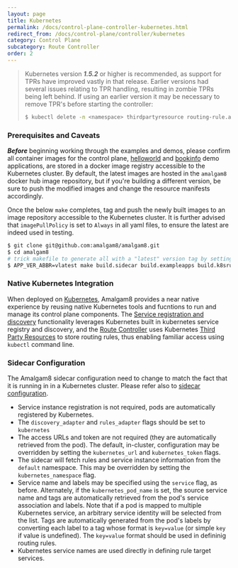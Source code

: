 ```yaml
---
layout: page
title: Kubernetes
permalink: /docs/control-plane-controller-kubernetes.html
redirect_from: /docs/control-plane/controller/kubernetes
category: Control Plane
subcategory: Route Controller
order: 2
---
```


> Kubernetes version *__1.5.2__* or higher is recommended, as support for TPRs have improved vastly in that release.
> Earlier versions had several issues relating to TPR handling, resulting in zombie TPRs being left behind.
> If using an earlier version it may be necessary to remove TPR's before starting the controller:
>
> ```bash
> $ kubectl delete -n <namespace> thirdpartyresource routing-rule.amalgam8.io
> ```

### Prerequisites and Caveats <a id="prerequisites-caveats"></a>

*__Before__* beginning working through the examples and demos, please confirm all container images for the control plane,
 [helloworld](docs/demo-helloworld.html) and [bookinfo](/docs/demo-bookinfo.html) demo applications, are stored in a
 docker image registry accessible to the Kubernetes cluster.
 By default, the latest images are hosted in the `amalgam8` docker hub image repository, but if you're
 building a different version, be sure to push the modified images and change the resource manifests accordingly.

 Once the below `make` completes, tag and push the newly built images to an image repository accessible
 to the Kubernetes cluster. It is further advised that `imagePullPolicy` is set to `Always` in all yaml
 files, to ensure the latest are indeed used in testing.

 ```bash
 $ git clone git@github.com:amalgam8/amalgam8.git
 $ cd amalgam8
 # trick makefile to generate all with a "latest" version tag by setting version to "vlatest"
 $ APP_VER_ABBR=vlatest make build.sidecar build.exampleapps build.k8srules dockerize.sidecar.envoy.ubuntu dockerize.k8srules
 ```


### Native Kubernetes Integration

When deployed on [Kubernetes](https://kubernetes.io), Amalgam8 provides a near native experience
 by reusing native Kubernetes tools and fucntions to run and manage its control plane components.
 The [Service registration and discovery](/docs/control-plane-registry.html) functionality leverages Kubernetes
 built in kubernetes service registry and discovery, and the [Route Controller](/docs/control-plane-controller.html) uses
 Kubernetes [Third Party Resources](https://kubernetes.io/docs/user-guide/thirdpartyresources/)
 to store routing rules, thus enabling familiar access using `kubectl` command line.

### Sidecar Configuration <a id="sidecar-config"></a>

The Amalgam8 sidecar configuration need to change to match the fact that it is running in
 in a Kubernetes cluster. Please refer also to [sidecar configuration](/docs/sidecar-configuration.html).

 - Service instance registration is not required, pods are automatically registered by Kubernetes.
 - The `discovery_adapter` and `rules_adapter` flags should be set to `kubernetes`
 - The access URLs and token are not required (they are automatically retrieved from the pod).
  The default, in-cluster, configuration may be overridden by setting the `kubernetes_url` and
  `kubernetes_token` flags.
 - The sidecar will fetch rules and service instance information from the `default` namespace.
   This may be overridden by setting the `kubernetes_namespace` flag.
 - Service name and labels may be specified using the `service` flag, as before. Alternately,
   if the `kubernetes_pod_name` is set, the source service name and tags are automatically
   retrieved from the pod's service association and labels. Note that if a pod is mapped to
   multiple Kubernetes service, an arbitrary service identity will be selected from the list.
   Tags are automatically generated from the pod's labels by converting each label to a tag
   whose format is `key=value` (or simple `key` if value is undefined). The `key=value` format
   should be used in defininig routing rules.
 - Kubernetes service names are used directly in defining rule target services.
